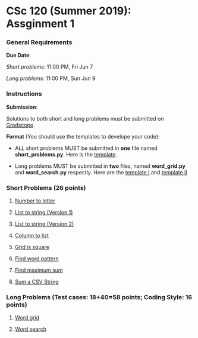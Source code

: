 # CSc 120 (Summer 2019): Assginment 1

### General Requirements

**Due Date**:

*Short problems*: 11:00 PM, Fri Jun 7

*Long problems*: 11:00 PM, Sun Jun 9

### Instructions

**Submission**:

Solutions to both short and long problems must be submitted on [Gradscope](https://www.gradescope.com).

**Format** (You should use the templates to develope your code):

* ALL short problems MUST be submitted in **one** file named **short_problems.py**. Here is the [template](https://github.com/philoL/csc120-summer-2019-assignments/blob/master/week-1/templates/short_problems.py).

* Long problems MUST be submitted in **two** files, named **word_grid.py** and **word_search.py** respectly. Here are the [template I](https://github.com/philoL/csc120-summer-2019-assignments/blob/master/week-1/templates/word_grid.py) and [template II](https://github.com/philoL/csc120-summer-2019-assignments/blob/master/week-1/templates/word_search.py)

### Short Problems (26 points)

1. [Number to letter](https://github.com/philoL/csc120-summer-2019-assignments/blob/master/week-1/short-problems/number2letter.md#csc-120-number-to-letter)

2. [List to string (Version 1)](https://github.com/philoL/csc120-summer-2019-assignments/blob/master/week-1/short-problems/list2string-v1.md#csc-120-list-to-string-version-1)

3. [List to string (Version 2)](https://github.com/philoL/csc120-summer-2019-assignments/blob/master/week-1/short-problems/list2string-v2.md#csc-120-list-to-string-version-2)

4. [Column to list](https://github.com/philoL/csc120-summer-2019-assignments/blob/master/week-1/short-problems/column2list.md#csc-120-column-to-list)

5. [Grid is square](https://github.com/philoL/csc120-summer-2019-assignments/blob/master/week-1/short-problems/grid_is_square.md#csc-120-grid-is-square)

6. [Find word pattern](https://github.com/philoL/csc120-summer-2019-assignments/blob/master/week-1/short-problems/cv_match.md#csc-120-find-words-with-a-specific-pattern-of-consonants-and-vowels)

7. [Find maximum sum](https://github.com/philoL/csc120-summer-2019-assignments/blob/master/week-1/short-problems/max_consec_sum.md#csc-120-find-maximum-sum-of-n-consecutive-numbers)

8. [Sum a CSV String](https://github.com/philoL/csc120-summer-2019-assignments/blob/master/week-1/short-problems/sum1.md#csc-120-sum-a-csv-string)

### Long Problems (Test cases: 18+40=58 points; Coding Style: 16 points)

1. [Word grid](https://github.com/philoL/csc120-summer-2019-assignments/blob/master/week-1/long-problems/word_grid.md#csc-120-word-grid)

2. [Word search](https://github.com/philoL/csc120-summer-2019-assignments/blob/master/week-1/long-problems/word_search.md#csc-120-word-search)
